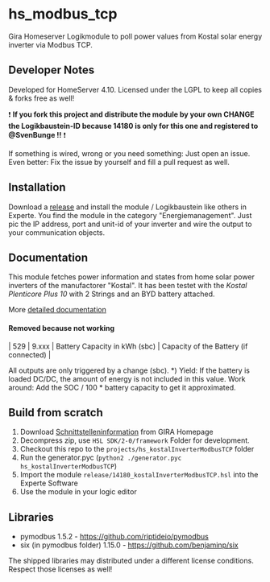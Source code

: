 # hs_modbus_tcp
Gira Homeserver Logikmodule to poll power values from Kostal solar energy inverter via Modbus TCP.

## Developer Notes

Developed for HomeServer 4.10. Licensed under the LGPL to keep all copies & forks free as well!

:exclamation: **If you fork this project and distribute the module by your own CHANGE the Logikbaustein-ID because 14180 is only for this one and registered to @SvenBunge !!** :exclamation:

If something is wired, wrong or you need something: Just open an issue. Even better: Fix the issue by yourself and fill a pull request as well.

## Installation

Download a [release](https://github.com/SvenBunge/hs_modbus_tcp/releases) and install the module / Logikbaustein like others in Experte.
You find the module in the category "Energiemanagement". Just pic the IP address, port and unit-id of your inverter and wire the output to your communication objects. 

## Documentation

This module fetches power information and states from home solar power inverters of the manufactorer "Kostal". It has been testet with the *Kostal Plenticore Plus 10* with 2 Strings and an BYD battery attached. 

More [detailed documentation](doc/log14180.md)

#### Removed because not working

| 529 | 9.xxx | Battery Capacity in kWh (sbc) | Capacity of the Battery (if connected) |

All outputs are only triggered by a change (sbc).
*) Yield: If the battery is loaded DC/DC, the amount of energy is not included in this value. Work around: Add the SOC / 100 * battery capacity to get it approximated.

## Build from scratch

1. Download [Schnittstelleninformation](http://www.hs-help.net/hshelp/gira/other_documentation/Schnittstelleninformationen.zip) from GIRA Homepage
2. Decompress zip, use `HSL SDK/2-0/framework` Folder for development.
3. Checkout this repo to the `projects/hs_kostalInverterModbusTCP` folder
4. Run the generator.pyc (`python2 ./generator.pyc hs_kostalInverterModbusTCP`)
5. Import the module `release/14180_kostalInverterModbusTCP.hsl` into the Experte Software
6. Use the module in your logic editor
 
## Libraries

* pymodbus 1.5.2 - https://github.com/riptideio/pymodbus 
* six (in pymodbus folder) 1.15.0 - https://github.com/benjaminp/six

The shipped libraries may distributed under a different license conditions. Respect those licenses as well!
